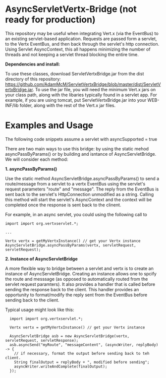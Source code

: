 # AsyncServletVertx-Bridge (not ready for production)
This repository may be useful when integrating Vert.x (via the EventBus) to an existing servlet-based application.  Requests are passed form a servlet, to the Vertx EventBus, and then back through the servlet's http connection. Using Servlet AsyncContext, this all happens minimizing the number of threads and not keeping a servlet thread blocking the entire time.


**Dependencies and install:** 

To use these classes, download ServletVertxBridge.jar from the dist directory of this repository:  https://github.com/AdamMcM/ServletVertxBridge/blob/master/dist/ServletVertxBridge.jar.  To use the jar file, you will need the minimum Vert.x jars on your class path, along with the libaries typically found in a servlet app.  For example, if you are using tomcat, put ServletVertxBridge.jar into your WEB-INF/lib folder, along with the rest of the Vert.x jar files.


# Examples and Usage

The following code snippets assume a servlet with asyncSupported = true

There are two main ways to use this bridge: by using the static mehod asyncPassByParams() or by building and isntance of AsyncServletBridge. We will consider each method:

**1. asyncPassByParams()**

Use the static method AsyncServletBridge.asyncPassByParams() to send a route/message from a servlet to a vertx EventBus using the servlet's request parameters "route" and "message".  The reply from the EventBus is sent back to the servlet's HttpConnection unmodified as a string.  Calling this method will start the servlet's AsyncContext and the context will be completed once the response is sent back to the clinent.

For example, in an async servlet, you could using the following call to 

```
import import org.vertxservlet.*;

...

Vertx vertx = getMyVertxInstance() // get your Vertx instance
AsyncServletBridge.asyncPassByParams(vertx, servletRequest, servletRequest);
```

**2. Instance of AsyncServletBridge**

A more flexible way to bridge between a servlet and vertx is to create an instance of AsyncServletBridge. Creating an instance allows one to spcify the route and messsage (as opposed to automatically routed from the servlet request paramters).  It also provides a handler that is called before sending the response back to the client.  This handler provides an opportunity to format/modify the reply sent from the EventBus before sending back to the client.

Typical usage might look like this:

```
  import import org.vertxservlet.*;
  
  Vertx vertx = getMyVertxInstance() // get your Vertx instance
  
  AsyncServletBridge asb = new AsyncServletBridge(vertx, servletRequest, servletResponse);
  asb.asyncSend("myRoute", "messageContent", (asyncWriter, replyBody) -> {  
    // if necessary, format the output before sending back to teh client. 
    String finalOutput = replyBody + ", modified before sending";
    asyncWriter.writeAndComplete(finalOutput);
  });
  
  ```


